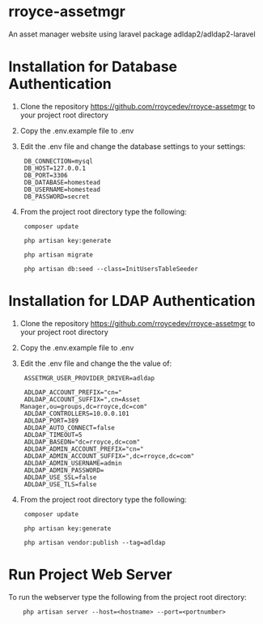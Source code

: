 # rroyce-assetmgr
An asset manager website using laravel package adldap2/adldap2-laravel

Installation for Database Authentication 
========================================

1. Clone the repository https://github.com/rroycedev/rroyce-assetmgr to your project root directory
2. Copy the .env.example file to .env
3. Edit the .env file and change the database settings to your settings:

        DB_CONNECTION=mysql
        DB_HOST=127.0.0.1
        DB_PORT=3306
        DB_DATABASE=homestead
        DB_USERNAME=homestead
        DB_PASSWORD=secret

4. From the project root directory type the following:

        composer update

        php artisan key:generate
        
        php artisan migrate
        
        php artisan db:seed --class=InitUsersTableSeeder


Installation for LDAP Authentication 
========================================

1. Clone the repository https://github.com/rroycedev/rroyce-assetmgr to your project root directory
2. Copy the .env.example file to .env
3. Edit the .env file and change the the value of:

        ASSETMGR_USER_PROVIDER_DRIVER=adldap
        
        ADLDAP_ACCOUNT_PREFIX="cn="
        ADLDAP_ACCOUNT_SUFFIX=",cn=Asset Manager,ou=groups,dc=rroyce,dc=com"
        ADLDAP_CONTROLLERS=10.0.0.101
        ADLDAP_PORT=389
        ADLDAP_AUTO_CONNECT=false
        ADLDAP_TIMEOUT=5
        ADLDAP_BASEDN="dc=rroyce,dc=com"
        ADLDAP_ADMIN_ACCOUNT_PREFIX="cn="
        ADLDAP_ADMIN_ACCOUNT_SUFFIX=",dc=rroyce,dc=com"
        ADLDAP_ADMIN_USERNAME=admin
        ADLDAP_ADMIN_PASSWORD=
        ADLDAP_USE_SSL=false
        ADLDAP_USE_TLS=false

4. From the project root directory type the following:

        composer update

        php artisan key:generate

        php artisan vendor:publish --tag=adldap


Run Project Web Server
========================

To run the webserver type the following from the project root directory:

        php artisan server --host=<hostname> --port=<portnumber>

